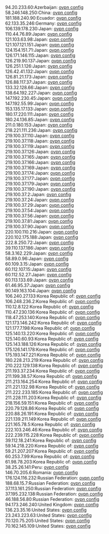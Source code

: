 94.20.233.60:Azerbaijan: [ovpn config](vpn/94_20_233_60.ovpn)  
58.246.148.250:China: [ovpn config](vpn/58_246_148_250.ovpn)  
181.188.240.90:Ecuador: [ovpn config](vpn/181_188_240_90.ovpn)  
62.133.35.246:Germany: [ovpn config](vpn/62_133_35_246.ovpn)  
106.139.178.230:Japan: [ovpn config](vpn/106_139_178_230.ovpn)  
110.44.76.89:Japan: [ovpn config](vpn/110_44_76_89.ovpn)  
121.103.63.98:Japan: [ovpn config](vpn/121_103_63_98.ovpn)  
121.107.121.151:Japan: [ovpn config](vpn/121_107_121_151.ovpn)  
124.154.151.71:Japan: [ovpn config](vpn/124_154_151_71.ovpn)  
126.171.146.115:Japan: [ovpn config](vpn/126_171_146_115.ovpn)  
126.219.90.137:Japan: [ovpn config](vpn/126_219_90_137.ovpn)  
126.251.1.126:Japan: [ovpn config](vpn/126_251_1_126.ovpn)  
126.42.41.132:Japan: [ovpn config](vpn/126_42_41_132.ovpn)  
126.81.21.173:Japan: [ovpn config](vpn/126_81_21_173.ovpn)  
126.88.117.37:Japan: [ovpn config](vpn/126_88_117_37.ovpn)  
133.32.128.66:Japan: [ovpn config](vpn/133_32_128_66.ovpn)  
138.64.192.227:Japan: [ovpn config](vpn/138_64_192_227.ovpn)  
147.192.230.45:Japan: [ovpn config](vpn/147_192_230_45.ovpn)  
147.192.55.99:Japan: [ovpn config](vpn/147_192_55_99.ovpn)  
153.135.17.133:Japan: [ovpn config](vpn/153_135_17_133.ovpn)  
180.17.220.111:Japan: [ovpn config](vpn/180_17_220_111.ovpn)  
180.24.136.85:Japan: [ovpn config](vpn/180_24_136_85.ovpn)  
211.0.180.153:Japan: [ovpn config](vpn/211_0_180_153.ovpn)  
218.221.111.236:Japan: [ovpn config](vpn/218_221_111_236.ovpn)  
219.100.37.110:Japan: [ovpn config](vpn/219_100_37_110.ovpn)  
219.100.37.118:Japan: [ovpn config](vpn/219_100_37_118.ovpn)  
219.100.37.119:Japan: [ovpn config](vpn/219_100_37_119.ovpn)  
219.100.37.126:Japan: [ovpn config](vpn/219_100_37_126.ovpn)  
219.100.37.165:Japan: [ovpn config](vpn/219_100_37_165.ovpn)  
219.100.37.166:Japan: [ovpn config](vpn/219_100_37_166.ovpn)  
219.100.37.169:Japan: [ovpn config](vpn/219_100_37_169.ovpn)  
219.100.37.174:Japan: [ovpn config](vpn/219_100_37_174.ovpn)  
219.100.37.177:Japan: [ovpn config](vpn/219_100_37_177.ovpn)  
219.100.37.179:Japan: [ovpn config](vpn/219_100_37_179.ovpn)  
219.100.37.190:Japan: [ovpn config](vpn/219_100_37_190.ovpn)  
219.100.37.2:Japan: [ovpn config](vpn/219_100_37_2.ovpn)  
219.100.37.24:Japan: [ovpn config](vpn/219_100_37_24.ovpn)  
219.100.37.29:Japan: [ovpn config](vpn/219_100_37_29.ovpn)  
219.100.37.54:Japan: [ovpn config](vpn/219_100_37_54.ovpn)  
219.100.37.56:Japan: [ovpn config](vpn/219_100_37_56.ovpn)  
219.100.37.81:Japan: [ovpn config](vpn/219_100_37_81.ovpn)  
219.100.37.90:Japan: [ovpn config](vpn/219_100_37_90.ovpn)  
220.100.110.216:Japan: [ovpn config](vpn/220_100_110_216.ovpn)  
220.102.175.188:Japan: [ovpn config](vpn/220_102_175_188.ovpn)  
222.8.250.72:Japan: [ovpn config](vpn/222_8_250_72.ovpn)  
39.110.137.186:Japan: [ovpn config](vpn/39_110_137_186.ovpn)  
58.3.162.229:Japan: [ovpn config](vpn/58_3_162_229.ovpn)  
58.89.0.96:Japan: [ovpn config](vpn/58_89_0_96.ovpn)  
60.109.3.15:Japan: [ovpn config](vpn/60_109_3_15.ovpn)  
60.112.107.15:Japan: [ovpn config](vpn/60_112_107_15.ovpn)  
60.112.52.27:Japan: [ovpn config](vpn/60_112_52_27.ovpn)  
60.113.133.69:Japan: [ovpn config](vpn/60_113_133_69.ovpn)  
61.46.95.37:Japan: [ovpn config](vpn/61_46_95_37.ovpn)  
90.149.163.104:Japan: [ovpn config](vpn/90_149_163_104.ovpn)  
106.240.27.133:Korea Republic of: [ovpn config](vpn/106_240_27_133.ovpn)  
106.248.236.2:Korea Republic of: [ovpn config](vpn/106_248_236_2.ovpn)  
110.12.8.122:Korea Republic of: [ovpn config](vpn/110_12_8_122.ovpn)  
110.47.230.136:Korea Republic of: [ovpn config](vpn/110_47_230_136.ovpn)  
118.47.253.140:Korea Republic of: [ovpn config](vpn/118_47_253_140.ovpn)  
121.173.146.242:Korea Republic of: [ovpn config](vpn/121_173_146_242.ovpn)  
121.177.7.198:Korea Republic of: [ovpn config](vpn/121_177_7_198.ovpn)  
125.140.13.220:Korea Republic of: [ovpn config](vpn/125_140_13_220.ovpn)  
125.140.60.93:Korea Republic of: [ovpn config](vpn/125_140_60_93.ovpn)  
125.143.188.126:Korea Republic of: [ovpn config](vpn/125_143_188_126.ovpn)  
175.126.141.178:Korea Republic of: [ovpn config](vpn/175_126_141_178.ovpn)  
175.193.147.221:Korea Republic of: [ovpn config](vpn/175_193_147_221.ovpn)  
180.228.213.219:Korea Republic of: [ovpn config](vpn/180_228_213_219.ovpn)  
210.222.129.138:Korea Republic of: [ovpn config](vpn/210_222_129_138.ovpn)  
211.193.37.234:Korea Republic of: [ovpn config](vpn/211_193_37_234.ovpn)  
211.199.38.57:Korea Republic of: [ovpn config](vpn/211_199_38_57.ovpn)  
211.213.164.254:Korea Republic of: [ovpn config](vpn/211_213_164_254.ovpn)  
211.221.132.98:Korea Republic of: [ovpn config](vpn/211_221_132_98.ovpn)  
211.222.233.185:Korea Republic of: [ovpn config](vpn/211_222_233_185.ovpn)  
211.228.111.203:Korea Republic of: [ovpn config](vpn/211_228_111_203.ovpn)  
218.156.59.151:Korea Republic of: [ovpn config](vpn/218_156_59_151.ovpn)  
220.79.128.86:Korea Republic of: [ovpn config](vpn/220_79_128_86.ovpn)  
220.88.26.191:Korea Republic of: [ovpn config](vpn/220_88_26_191.ovpn)  
221.139.211.149:Korea Republic of: [ovpn config](vpn/221_139_211_149.ovpn)  
221.165.78.5:Korea Republic of: [ovpn config](vpn/221_165_78_5.ovpn)  
222.103.246.46:Korea Republic of: [ovpn config](vpn/222_103_246_46.ovpn)  
222.239.115.228:Korea Republic of: [ovpn config](vpn/222_239_115_228.ovpn)  
39.112.18.241:Korea Republic of: [ovpn config](vpn/39_112_18_241.ovpn)  
59.14.218.220:Korea Republic of: [ovpn config](vpn/59_14_218_220.ovpn)  
59.21.207.207:Korea Republic of: [ovpn config](vpn/59_21_207_207.ovpn)  
60.253.7.99:Korea Republic of: [ovpn config](vpn/60_253_7_99.ovpn)  
61.98.78.203:Korea Republic of: [ovpn config](vpn/61_98_78_203.ovpn)  
38.25.26.141:Peru: [ovpn config](vpn/38_25_26_141.ovpn)  
146.70.205.6:Romania: [ovpn config](vpn/146_70_205_6.ovpn)  
176.124.116.232:Russian Federation: [ovpn config](vpn/176_124_116_232.ovpn)  
188.68.15.7:Russian Federation: [ovpn config](vpn/188_68_15_7.ovpn)  
37.113.161.250:Russian Federation: [ovpn config](vpn/37_113_161_250.ovpn)  
37.195.232.138:Russian Federation: [ovpn config](vpn/37_195_232_138.ovpn)  
46.188.56.80:Russian Federation: [ovpn config](vpn/46_188_56_80.ovpn)  
94.173.246.240:United Kingdom: [ovpn config](vpn/94_173_246_240.ovpn)  
136.23.35.16:United States: [ovpn config](vpn/136_23_35_16.ovpn)  
23.243.223.63:United States: [ovpn config](vpn/23_243_223_63.ovpn)  
70.120.75.205:United States: [ovpn config](vpn/70_120_75_205.ovpn)  
70.162.145.109:United States: [ovpn config](vpn/70_162_145_109.ovpn)  
